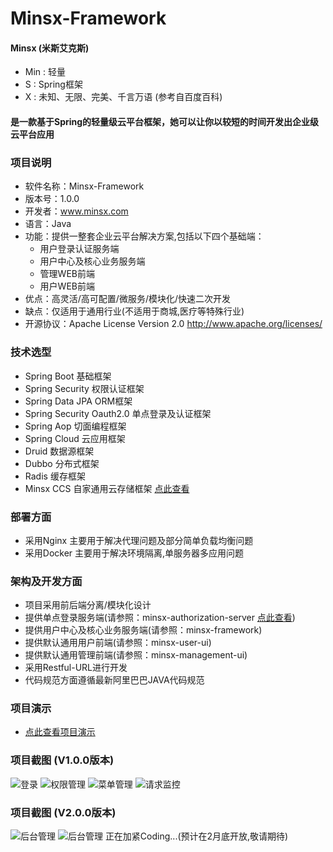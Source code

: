 # Minsx-Framework

#### Minsx (米斯艾克斯)
+ Min : 轻量 
+ S : Spring框架 
+ X : 未知、无限、完美、千言万语 (参考自百度百科)
#### 是一款基于Spring的轻量级云平台框架，她可以让你以较短的时间开发出企业级云平台应用

### 项目说明
+ 软件名称：Minsx-Framework
+ 版本号：1.0.0
+ 开发者：www.minsx.com
+ 语言：Java
+ 功能：提供一整套企业云平台解决方案,包括以下四个基础端：
	+ 用户登录认证服务端  
	+ 用户中心及核心业务服务端
	+ 管理WEB前端
	+ 用户WEB前端
+ 优点：高灵活/高可配置/微服务/模块化/快速二次开发
+ 缺点：仅适用于通用行业(不适用于商城,医疗等特殊行业)
+ 开源协议：Apache License Version 2.0 http://www.apache.org/licenses/
				
### 技术选型
+ Spring Boot 基础框架
+ Spring Security 权限认证框架
+ Spring Data JPA ORM框架
+ Spring Security Oauth2.0 单点登录及认证框架
+ Spring Aop 切面编程框架
+ Spring Cloud 云应用框架
+ Druid 数据源框架
+ Dubbo 分布式框架
+ Radis 缓存框架
+ Minsx CCS 自家通用云存储框架 [点此查看](https://github.com/MinsxCloud/minsx-ccs)

### 部署方面
+ 采用Nginx 主要用于解决代理问题及部分简单负载均衡问题
+ 采用Docker 主要用于解决环境隔离,单服务器多应用问题


### 架构及开发方面
+ 项目采用前后端分离/模块化设计
+ 提供单点登录服务端(请参照：minsx-authorization-server [点此查看](https://github.com/MinsxCloud/minsx-authorization-server))
+ 提供用户中心及核心业务服务端(请参照：minsx-framework)
+ 提供默认通用用户前端(请参照：minsx-user-ui)
+ 提供默认通用管理前端(请参照：minsx-management-ui)
+ 采用Restful-URL进行开发
+ 代码规范方面遵循最新阿里巴巴JAVA代码规范

### 项目演示
+ [点此查看项目演示](https://admin.minsx.com)

### 项目截图 (V1.0.0版本)
![登录](https://raw.githubusercontent.com/MinsxCloud/minsx-framework/master/docs/image/login.png "登录")
![权限管理](https://raw.githubusercontent.com/MinsxCloud/minsx-framework/master/docs/image/auth.png "权限管理")
![菜单管理](https://raw.githubusercontent.com/MinsxCloud/minsx-framework/master/docs/image/menu.png "菜单管理")
![请求监控](https://raw.githubusercontent.com/MinsxCloud/minsx-framework/master/docs/image/request.png "请求监控")

### 项目截图 (V2.0.0版本)
![后台管理](https://raw.githubusercontent.com/MinsxCloud/minsx-framework/master/docs/image2.0/admin.png "后台管理")
![后台管理](https://raw.githubusercontent.com/MinsxCloud/minsx-framework/master/docs/image2.0/admin2.png "后台管理")
正在加紧Coding...(预计在2月底开放,敬请期待)
